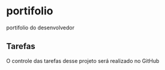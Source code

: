 # portifolio
portifolio do desenvolvedor

## Tarefas

O controle das tarefas desse projeto será realizado no GitHub
